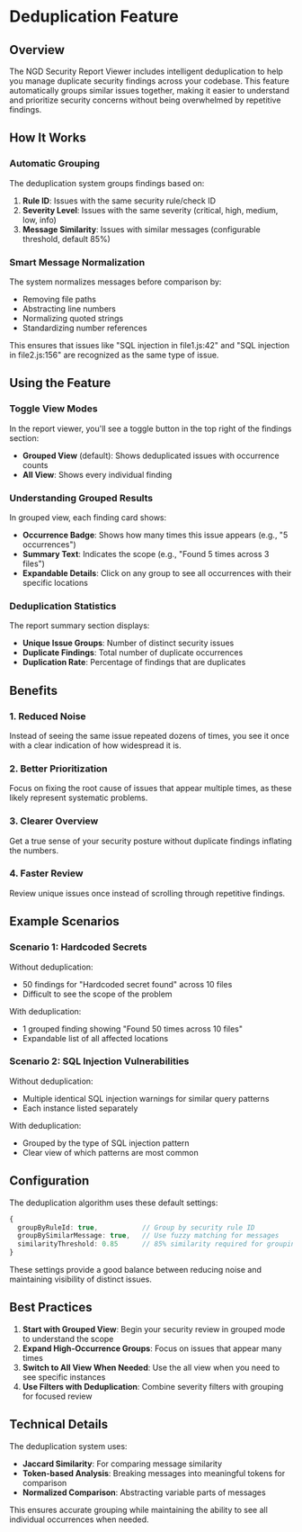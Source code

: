 # Deduplication Feature

## Overview

The NGD Security Report Viewer includes intelligent deduplication to help you manage duplicate security findings across your codebase. This feature automatically groups similar issues together, making it easier to understand and prioritize security concerns without being overwhelmed by repetitive findings.

## How It Works

### Automatic Grouping

The deduplication system groups findings based on:

1. **Rule ID**: Issues with the same security rule/check ID
2. **Severity Level**: Issues with the same severity (critical, high, medium, low, info)
3. **Message Similarity**: Issues with similar messages (configurable threshold, default 85%)

### Smart Message Normalization

The system normalizes messages before comparison by:

- Removing file paths
- Abstracting line numbers
- Normalizing quoted strings
- Standardizing number references

This ensures that issues like "SQL injection in file1.js:42" and "SQL injection in file2.js:156" are recognized as the same type of issue.

## Using the Feature

### Toggle View Modes

In the report viewer, you'll see a toggle button in the top right of the findings section:

- **Grouped View** (default): Shows deduplicated issues with occurrence counts
- **All View**: Shows every individual finding

### Understanding Grouped Results

In grouped view, each finding card shows:

- **Occurrence Badge**: Shows how many times this issue appears (e.g., "5 occurrences")
- **Summary Text**: Indicates the scope (e.g., "Found 5 times across 3 files")
- **Expandable Details**: Click on any group to see all occurrences with their specific locations

### Deduplication Statistics

The report summary section displays:

- **Unique Issue Groups**: Number of distinct security issues
- **Duplicate Findings**: Total number of duplicate occurrences
- **Duplication Rate**: Percentage of findings that are duplicates

## Benefits

### 1. Reduced Noise

Instead of seeing the same issue repeated dozens of times, you see it once with a clear indication of how widespread it is.

### 2. Better Prioritization

Focus on fixing the root cause of issues that appear multiple times, as these likely represent systematic problems.

### 3. Clearer Overview

Get a true sense of your security posture without duplicate findings inflating the numbers.

### 4. Faster Review

Review unique issues once instead of scrolling through repetitive findings.

## Example Scenarios

### Scenario 1: Hardcoded Secrets

Without deduplication:
- 50 findings for "Hardcoded secret found" across 10 files
- Difficult to see the scope of the problem

With deduplication:
- 1 grouped finding showing "Found 50 times across 10 files"
- Expandable list of all affected locations

### Scenario 2: SQL Injection Vulnerabilities

Without deduplication:
- Multiple identical SQL injection warnings for similar query patterns
- Each instance listed separately

With deduplication:
- Grouped by the type of SQL injection pattern
- Clear view of which patterns are most common

## Configuration

The deduplication algorithm uses these default settings:

```typescript
{
  groupByRuleId: true,           // Group by security rule ID
  groupBySimilarMessage: true,   // Use fuzzy matching for messages
  similarityThreshold: 0.85      // 85% similarity required for grouping
}
```

These settings provide a good balance between reducing noise and maintaining visibility of distinct issues.

## Best Practices

1. **Start with Grouped View**: Begin your security review in grouped mode to understand the scope
2. **Expand High-Occurrence Groups**: Focus on issues that appear many times
3. **Switch to All View When Needed**: Use the all view when you need to see specific instances
4. **Use Filters with Deduplication**: Combine severity filters with grouping for focused review

## Technical Details

The deduplication system uses:

- **Jaccard Similarity**: For comparing message similarity
- **Token-based Analysis**: Breaking messages into meaningful tokens for comparison
- **Normalized Comparison**: Abstracting variable parts of messages

This ensures accurate grouping while maintaining the ability to see all individual occurrences when needed.